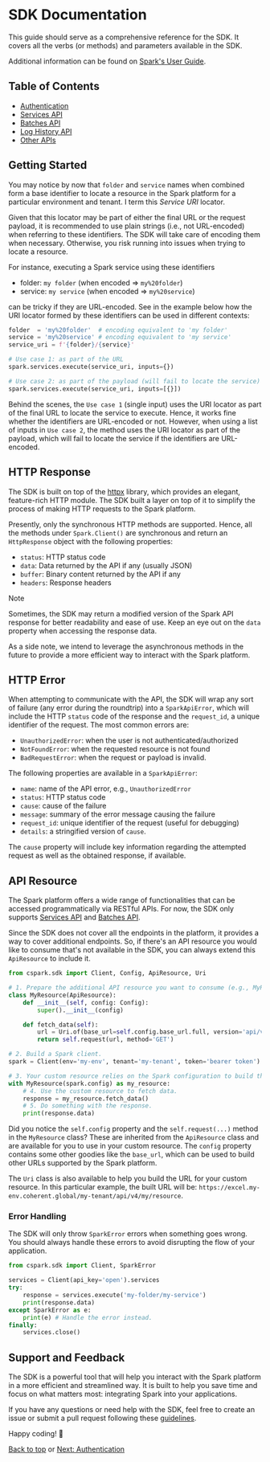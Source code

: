 # SDK Documentation

This guide should serve as a comprehensive reference for the SDK. It covers all
the verbs (or methods) and parameters available in the SDK.

Additional information can be found on [Spark's User Guide](https://docs.coherent.global).

## Table of Contents

- [Authentication](./authentication.md)
- [Services API](./services.md)
- [Batches API](./batches.md)
- [Log History API](./history.md)
- [Other APIs](./misc.md)

## Getting Started

You may notice by now that `folder` and `service` names when combined form a
base identifier to locate a resource in the Spark platform for a particular
environment and tenant. I term this _Service URI_ locator.

Given that this locator may be part of either the final URL or the request payload,
it is recommended to use plain strings (i.e., not URL-encoded) when referring to
these identifiers.
The SDK will take care of encoding them when necessary. Otherwise, you risk running
into issues when trying to locate a resource.

For instance, executing a Spark service using these identifiers

- folder: `my folder` (when encoded => `my%20folder`)
- service: `my service` (when encoded => `my%20service`)

can be tricky if they are URL-encoded. See in the example below how the URI locator
formed by these identifiers can be used in different contexts:

```py
folder  = 'my%20folder'  # encoding equivalent to 'my folder'
service = 'my%20service' # encoding equivalent to 'my service'
service_uri = f'{folder}/{service}'

# Use case 1: as part of the URL
spark.services.execute(service_uri, inputs={})

# Use case 2: as part of the payload (will fail to locate the service)
spark.services.execute(service_uri, inputs=[{}])
```

Behind the scenes, the `Use case 1` (single input) uses the URI locator as part of
the final URL to locate the service to execute. Hence, it works fine whether the
identifiers are URL-encoded or not. However, when using a list of inputs in `Use case 2`,
the method uses the URI locator as part of the payload, which will fail to locate
the service if the identifiers are URL-encoded.

## HTTP Response

The SDK is built on top of the [httpx](https://pypi.org/project/httpx) library,
which provides an elegant, feature-rich HTTP module. The SDK built a layer
on top of it to simplify the process of making HTTP requests to the Spark platform.

Presently, only the synchronous HTTP methods are supported. Hence, all the methods
under `Spark.Client()` are synchronous and return an `HttpResponse` object with
the following properties:

- `status`: HTTP status code
- `data`: Data returned by the API if any (usually JSON)
- `buffer`: Binary content returned by the API if any
- `headers`: Response headers

> [!NOTE]
> Sometimes, the SDK may return a modified version of the Spark API response for
> better readability and ease of use. Keep an eye out on the `data` property
> when accessing the response data.
>
> As a side note, we intend to leverage the asynchronous methods in the future
> to provide a more efficient way to interact with the Spark platform.

## HTTP Error

When attempting to communicate with the API, the SDK will wrap any sort of failure
(any error during the roundtrip) into a `SparkApiError`, which will include
the HTTP `status` code of the response and the `request_id`, a unique identifier
of the request. The most common errors are:

- `UnauthorizedError`: when the user is not authenticated/authorized
- `NotFoundError`: when the requested resource is not found
- `BadRequestError`: when the request or payload is invalid.

The following properties are available in a `SparkApiError`:

- `name`: name of the API error, e.g., `UnauthorizedError`
- `status`: HTTP status code
- `cause`: cause of the failure
- `message`: summary of the error message causing the failure
- `request_id`: unique identifier of the request (useful for debugging)
- `details`: a stringified version of `cause`.

The `cause` property will include key information regarding the attempted request
as well as the obtained response, if available.

## API Resource

The Spark platform offers a wide range of functionalities that can be accessed
programmatically via RESTful APIs. For now, the SDK only supports [Services API](./services.md)
and [Batches API](./batches.md).

Since the SDK does not cover all the endpoints in the platform, it provides a way
to cover additional endpoints. So, if there's an API resource you would like to
consume that's not available in the SDK, you can always extend this `ApiResource`
to include it.

```py
from cspark.sdk import Client, Config, ApiResource, Uri

# 1. Prepare the additional API resource you want to consume (e.g., MyResource).
class MyResource(ApiResource):
    def __init__(self, config: Config):
        super().__init__(config)

    def fetch_data(self):
        url = Uri.of(base_url=self.config.base_url.full, version='api/v4', endpoint='my/resource')
        return self.request(url, method='GET')

# 2. Build a Spark client.
spark = Client(env='my-env', tenant='my-tenant', token='bearer token')

# 3. Your custom resource relies on the Spark configuration to build the request.
with MyResource(spark.config) as my_resource:
    # 4. Use the custom resource to fetch data.
    response = my_resource.fetch_data()
    # 5. Do something with the response.
    print(response.data)
```

Did you notice the `self.config` property and the `self.request(...)` method in the
`MyResource` class? These are inherited from the `ApiResource` class and are
available for you to use in your custom resource. The `config` property contains
some other goodies like the `base_url`, which can be used to build other URLs
supported by the Spark platform.

The `Uri` class is also available to help you build the URL for your custom resource.
In this particular example, the built URL will be: `https://excel.my-env.coherent.global/my-tenant/api/v4/my/resource`.

### Error Handling

The SDK will only throw `SparkError` errors when something goes wrong. You should
always handle these errors to avoid disrupting the flow of your application.

```py
from cspark.sdk import Client, SparkError

services = Client(api_key='open').services
try:
    response = services.execute('my-folder/my-service')
    print(response.data)
except SparkError as e:
    print(e) # Handle the error instead.
finally:
    services.close()
```

## Support and Feedback

The SDK is a powerful tool that will help you interact with the Spark platform
in a more efficient and streamlined way. It is built to help you save time and
focus on what matters most: integrating Spark into your applications.

If you have any questions or need help with the SDK, feel free to create an issue
or submit a pull request following these [guidelines](../CONTRIBUTING.md).

Happy coding! 🚀

[Back to top](#sdk-documentation) or [Next: Authentication](./authentication.md)
